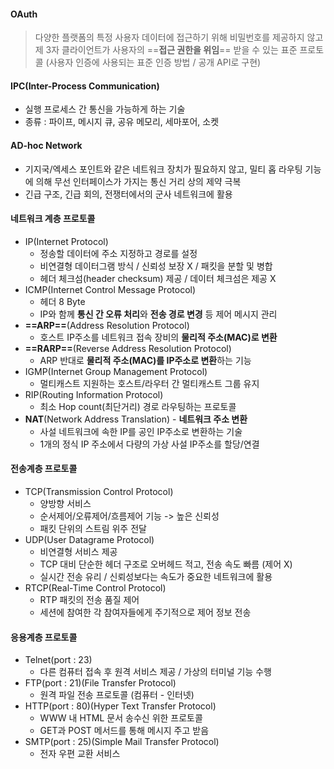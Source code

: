 #### OAuth
> 다양한 플랫폼의 특정 사용자 데이터에 접근하기 위해 비밀번호를 제공하지 않고 제 3자 클라이언트가 사용자의 ==**접근 권한을 위임**== 받을 수 있는 표준 프로토콜
> (사용자 인증에 사용되는 표준 인증 방법 / 공개 API로 구현)
#### IPC(Inter-Process Communication)
- 실행 프로세스 간 통신을 가능하게 하는 기술
- 종류 : 파이프, 메시지 큐, 공유 메모리, 세마포어, 소켓
#### AD-hoc Network
- 기지국/엑세스 포인트와 같은 네트워크 장치가 필요하지 않고, 밀티 홉 라우팅 기능에 의해 무선 인터페이스가 가지는 통신 거리 상의 제약 극복
- 긴급 구조, 긴급 회의, 전쟁터에서의 군사 네트워크에 활용
#### 네트워크 계층 프로토콜
- IP(Internet Protocol)
	- 정송할 데이터에 주소 지정하고 경로를 설정
	- 비연결형 데이터그램 방식 / 신뢰성 보장 X / 패킷을 분할 및 병합
	- 헤더 체크섬(header checksum) 제공 / 데이터 체크섬은 제공 X
- ICMP(Internet Control Message Protocol)
	- 헤더 8 Byte
	- IP와 함께 **통신 간 오류 처리**와 **전송 경로 변경** 등 제어 메시지 관리
- **==ARP==**(Address Resolution Protocol)
	- 호스트 IP주소를 네트워크 접속 장비의 **물리적 주소(MAC)로 변환**
- **==RARP==**(Reverse Address Resolution Protocol)
	- ARP 반대로 **물리적 주소(MAC)를 IP주소로 변환**하는 기능
- IGMP(Internet Group Management Protocol)
	- 멀티캐스트 지원하는 호스트/라우터 간 멀티캐스트 그룹 유지
- RIP(Routing Information Protocol)
	- 최소 Hop count(최단거리) 경로 라우팅하는 프로토콜
- **NAT**(Network Address Translation) - **네트워크 주소 변환**
	- 사설 네트워크에 속한 IP를 공인 IP주소로 변환하는 기술
	- 1개의 정식 IP 주소에서 다량의 가상 사설 IP주소를 할당/연결
#### 전송계층 프로토콜
- TCP(Transmission Control Protocol)
	- 양방향 서비스 
	- 순서제어/오류제어/흐름제어 기능 -> 높은 신뢰성
	- 패킷 단위의 스트림 위주 전달
- UDP(User Datagrame Protocol)
	- 비연결형 서비스 제공
	- TCP 대비 단순한 헤더 구조로 오버헤드 적고, 전송 속도 빠름 (제어 X)
	- 실시간 전송 유리 / 신뢰성보다는 속도가 중요한 네트워크에 활용
- RTCP(Real-Time Control Protocol)
	- RTP 패킷의 전송 품질 제어
	- 세션에 참여한 각 참여자들에게 주기적으로 제어 정보 전송
#### 응용계층 프로토콜
- Telnet(port : 23)
	- 다른 컴퓨터 접속 후 원격 서비스 제공 / 가상의 터미널 기능 수행
- FTP(port : 21)(File Transfer Protocol)
	- 원격 파일 전송 프로토콜 (컴퓨터 - 인터넷)
- HTTP(port : 80)(Hyper Text Transfer Protocol)
	- WWW 내 HTML 문서 송수신 위한 프로토콜
	- GET과 POST 메서드를 통해 메시지 주고 받음
- SMTP(port : 25)(Simple Mail Transfer Protocol)
	- 전자 우편 교환 서비스